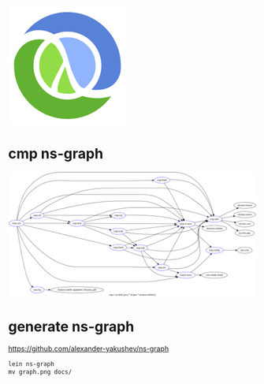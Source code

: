 ![clojure](clojure_logo.png)

# cmp ns-graph

![cmp ns-graph](graph.png)

# generate ns-graph

https://github.com/alexander-yakushev/ns-graph

```shell
lein ns-graph
mv graph.png docs/
```